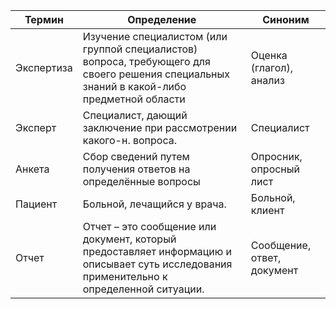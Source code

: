 Термин|Определение|Синоним
------|-----------|-------
Экспертиза|Изучение специалистом (или группой специалистов) вопроса, требующего для своего решения специальных знаний в какой-либо предметной области|Оценка (глагол), анализ
Эксперт | Специалист, дающий заключение при рассмотрении какого-н. вопроса. | Специалист
Анкета | Сбор сведений путем получения ответов на определённые вопросы | Опросник, опросный лист
Пациент | Больной, лечащийся у врача. | Больной, клиент
Отчет | Отчет – это сообщение или документ, который предоставляет информацию и описывает суть исследования применительно к определенной ситуации. | Сообщение, ответ, документ


